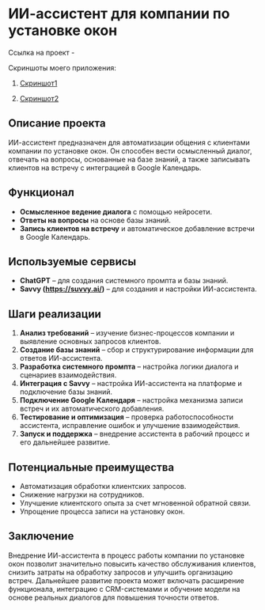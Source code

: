 # ИИ-ассистент для компании по установке окон

Ссылка на проект - 

Скриншоты моего приложения:
1. [Скриншот1](https://github.com/NB704/ai_assistent/blob/main/25%20%D1%84%D0%B5%D0%B2%D1%80%D0%B0%D0%BB%D1%8F%20.png?raw=true)

2. [Скриншот2](https://github.com/NB704/ai_assistent/blob/main/%D0%A1%D0%BA%D1%80%D0%B8%D0%BD%D1%88%D0%BE%D1%822.png?raw=true)

## Описание проекта
ИИ-ассистент предназначен для автоматизации общения с клиентами компании по установке окон. Он способен вести осмысленный диалог, отвечать на вопросы, основанные на базе знаний, а также записывать клиентов на встречу с интеграцией в Google Календарь.

## Функционал
- **Осмысленное ведение диалога** с помощью нейросети.
- **Ответы на вопросы** на основе базы знаний.
- **Запись клиентов на встречу** и автоматическое добавление встречи в Google Календарь.

## Используемые сервисы
- **ChatGPT** – для создания системного промпта и базы знаний.
- **Savvy (https://suvvy.ai/)** – для создания и настройки ИИ-ассистента.

## Шаги реализации
1. **Анализ требований** – изучение бизнес-процессов компании и выявление основных запросов клиентов.
2. **Создание базы знаний** – сбор и структурирование информации для ответов ИИ-ассистента.
3. **Разработка системного промпта** – настройка логики диалога и сценариев взаимодействия.
4. **Интеграция с Savvy** – настройка ИИ-ассистента на платформе и подключение базы знаний.
5. **Подключение Google Календаря** – настройка механизма записи встреч и их автоматического добавления.
6. **Тестирование и оптимизация** – проверка работоспособности ассистента, исправление ошибок и улучшение взаимодействия.
7. **Запуск и поддержка** – внедрение ассистента в рабочий процесс и его дальнейшее развитие.

## Потенциальные преимущества
- Автоматизация обработки клиентских запросов.
- Снижение нагрузки на сотрудников.
- Улучшение клиентского опыта за счет мгновенной обратной связи.
- Упрощение процесса записи на установку окон.

## Заключение
Внедрение ИИ-ассистента в процесс работы компании по установке окон позволит значительно повысить качество обслуживания клиентов, снизить затраты на обработку запросов и улучшить организацию встреч. Дальнейшее развитие проекта может включать расширение функционала, интеграцию с CRM-системами и обучение модели на основе реальных диалогов для повышения точности ответов.

